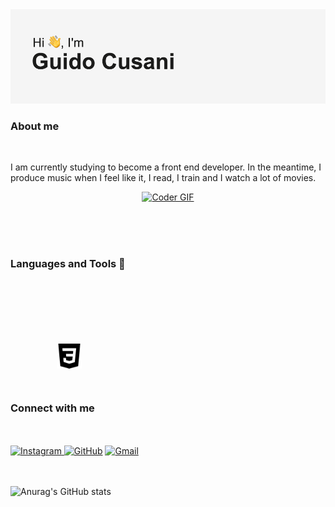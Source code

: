 <img src="https://github.com/gducsn/gducsn/blob/main/header/05.png?raw=true" alt="">

<h3 align="left">About me</h3>
<br>

I am currently studying to become a front end developer. In the meantime, I produce music when I feel like it, I read, I train and I watch a lot of movies.

<p align="center">
    <a href="#"><img src="https://media.giphy.com/media/SWoSkN6DxTszqIKEqv/giphy.gif" alt="Coder GIF" width="500"
            height="400"></a>
</p>
<br>
<br>
<br>
<h3>Languages and Tools &#128296</h3>
<br>
<br>
<br>

<p align="left" style="margin: 40px;">
    <img style="width: 40px; margin: 10px;"
        src="https://raw.githubusercontent.com/simple-icons/simple-icons/47e4a69724ab28b4bb77e2a369505d8ddd69a07b/icons/html5.svg"
        alt="">
    </img>
    <img style="width: 40px; margin: 10px;"
        src="https://raw.githubusercontent.com/simple-icons/simple-icons/47e4a69724ab28b4bb77e2a369505d8ddd69a07b/icons/css3.svg"
        alt="">
    </img>
    <img style="width: 40px; margin: 10px;"
        src="https://raw.githubusercontent.com/simple-icons/simple-icons/47e4a69724ab28b4bb77e2a369505d8ddd69a07b/icons/javascript.svg"
        alt="">
    </img>
    <img style="width: 40px; margin: 10px;" src="https://unpkg.com/simple-icons@6.9.0/icons/visualstudio.svg" alt="">
    </img>
    <img style="width: 40px; margin: 10px;" src="https://unpkg.com/simple-icons@6.9.0/icons/github.svg" alt="">
    </img>
    <img style="width: 40px; margin: 10px;" src="https://unpkg.com/simple-icons@6.9.0/icons/adobeaftereffects.svg" alt="">
    </img>
    <img style="width: 40px; margin: 10px;" src="https://unpkg.com/simple-icons@6.9.0/icons/adobephotoshop.svg" alt="">
    </img><img style="width: 40px; margin: 10px;" src="https://unpkg.com/simple-icons@6.9.0/icons/microsoftoffice.svg" alt="">
    </img><img style="width: 40px; margin: 10px;" src="https://unpkg.com/simple-icons@6.9.0/icons/powershell.svg" alt="">
    </img><img style="width: 40px; margin: 10px;" src="https://unpkg.com/simple-icons@6.9.0/icons/abletonlive.svg" alt="">
</p>


<h3>Connect with me</h3>
<br>
<br>
 <a href="https://www.instagram.com/gducsn/"><img src="https://img.shields.io/badge/instagram-%23E4405F.svg?style=plastic&logo=instagram&logoColor=white"
            alt="Instagram" /> </a> <a href="https://github.com/gducsn"><img
            src="https://img.shields.io/badge/github-%23181717.svg?style=plastic&logo=github&logoColor=white"
            alt="GitHub" /></a> <a href="mailto:gducsngmail.com"><img img
            src="https://img.shields.io/badge/gmail-%23EA4335.svg?style=plastic&logo=gmail&logoColor=white"
            alt="Gmail" /></a>

<br>
<br>
<br>

![Anurag's GitHub stats](https://github-readme-stats.vercel.app/api?username=gducsn&show_icons=true&theme=dark)
###



